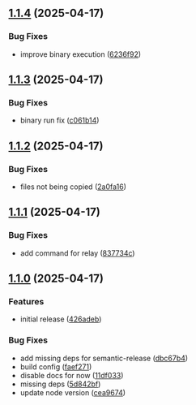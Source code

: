 ## [1.1.4](https://github.com/trust0-project/relay/compare/v1.1.3...v1.1.4) (2025-04-17)

### Bug Fixes

* improve binary execution ([6236f92](https://github.com/trust0-project/relay/commit/6236f9242627b0526a9eec101f7bec1a8a50573c))

## [1.1.3](https://github.com/trust0-project/relay/compare/v1.1.2...v1.1.3) (2025-04-17)

### Bug Fixes

* binary run fix ([c061b14](https://github.com/trust0-project/relay/commit/c061b147a9d10e2d03f02eae0a79ad2c1bf3210b))

## [1.1.2](https://github.com/trust0-project/relay/compare/v1.1.1...v1.1.2) (2025-04-17)

### Bug Fixes

* files not being copied ([2a0fa16](https://github.com/trust0-project/relay/commit/2a0fa16adde7611db2ed7ad0cac2262cf039d7b8))

## [1.1.1](https://github.com/trust0-project/relay/compare/v1.1.0...v1.1.1) (2025-04-17)

### Bug Fixes

* add command for relay ([837734c](https://github.com/trust0-project/relay/commit/837734c43bf4cf8400462bd543a5d9ac37dceec1))

## [1.1.0](https://github.com/trust0-project/relay/compare/v1.0.1...v1.1.0) (2025-04-17)

### Features

* initial release ([426adeb](https://github.com/trust0-project/relay/commit/426adeba9dbc5f09aaa31ab331bc49c2815e7464))

### Bug Fixes

* add missing deps for semantic-release ([dbc67b4](https://github.com/trust0-project/relay/commit/dbc67b43bed386ed4418fc6d1e87c105e14d7c1e))
* build config ([faef271](https://github.com/trust0-project/relay/commit/faef271dd5fb93a1584e901ec576291aa4c729f2))
* disable docs for now ([11df033](https://github.com/trust0-project/relay/commit/11df033e592b60b5cabeb1c654d268c018f29591))
* missing deps ([5d842bf](https://github.com/trust0-project/relay/commit/5d842bf6945fea928159637bb5ae71a202a0a9a1))
* update node version ([cea9674](https://github.com/trust0-project/relay/commit/cea9674291e82a82da1dcaaea1366cfb260d6568))
